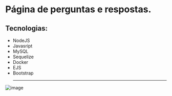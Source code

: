 # Página de perguntas e respostas.
## Tecnologias:
- NodeJS
- Javasript
- MySQL
- Sequelize
- Docker
- EJS
- Bootstrap
  <hr>

![image](https://github.com/Diegokraus/pagina-perguntas-respostas/assets/80995860/8356440f-cd6d-4ae6-9108-f7cf4a16dea5)


